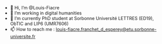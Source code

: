 - 👋 Hi, I’m @Louis-Fiacre
- 👀 I’m working in digital humanities
- 🌱 I’m currently PhD student at Sorbonne Université LETTRES (ED19), ObTIC and LIP6 (UMR7606)
- 📫 How to reach me : louis-fiacre.franchet_d_esperey@etu.sorbonne-universite.fr
